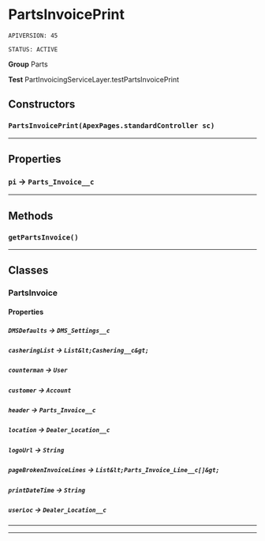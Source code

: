 # PartsInvoicePrint

`APIVERSION: 45`

`STATUS: ACTIVE`



**Group** Parts


**Test** PartInvoicingServiceLayer.testPartsInvoicePrint

## Constructors
### `PartsInvoicePrint(ApexPages.standardController sc)`
---
## Properties

### `pi` → `Parts_Invoice__c`


---
## Methods
### `getPartsInvoice()`
---
## Classes
### PartsInvoice
#### Properties

##### `DMSDefaults` → `DMS_Settings__c`


##### `casheringList` → `List&lt;Cashering__c&gt;`


##### `counterman` → `User`


##### `customer` → `Account`


##### `header` → `Parts_Invoice__c`


##### `location` → `Dealer_Location__c`


##### `logoUrl` → `String`


##### `pageBrokenInvoiceLines` → `List&lt;Parts_Invoice_Line__c[]&gt;`


##### `printDateTime` → `String`


##### `userLoc` → `Dealer_Location__c`


---

---
